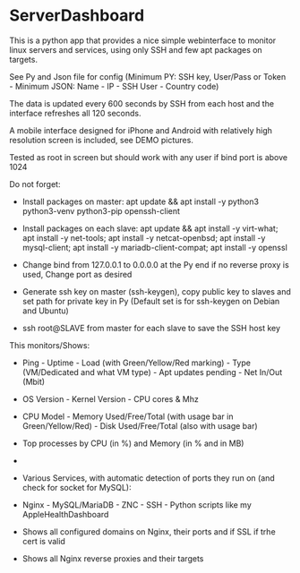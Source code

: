 # ServerDashboard

This is a python app that provides a nice simple webinterface to monitor linux servers and services, using only SSH and few apt packages on targets.

See Py and Json file for config (Minimum PY: SSH key, User/Pass or Token - Minimum JSON: Name - IP - SSH User - Country code)

The data is updated every 600 seconds by SSH from each host and the interface refreshes all 120 seconds.

A mobile interface designed for iPhone and Android with relatively high resolution screen is included, see DEMO pictures.

Tested as root in screen but should work with any user if bind port is above 1024


Do not forget:

- Install packages on master: apt update && apt install -y python3 python3-venv python3-pip openssh-client

- Install packages on each slave: apt update && apt install -y virt-what; apt install -y net-tools; apt install -y netcat-openbsd; apt install -y mysql-client; apt install -y mariadb-client-compat; apt install -y openssl

- Change bind from 127.0.0.1 to 0.0.0.0 at the Py end if no reverse proxy is used, Change port as desired

- Generate ssh key on master (ssh-keygen), copy public key to slaves and set path for private key in Py (Default set is for ssh-keygen on Debian and Ubuntu)

- ssh root@SLAVE from master for each slave to save the SSH host key



This monitors/Shows:

- Ping - Uptime - Load (with Green/Yellow/Red marking) - Type (VM/Dedicated and what VM type) - Apt updates pending - Net In/Out (Mbit)

- OS Version - Kernel Version - CPU cores & Mhz

- CPU Model - Memory Used/Free/Total (with usage bar in Green/Yellow/Red) - Disk Used/Free/Total (also with usage bar)

- Top processes by CPU (in %) and Memory (in % and in MB)

-

- Various Services, with automatic detection of ports they run on (and check for socket for MySQL):

- Nginx - MySQL/MariaDB - ZNC - SSH - Python scripts like my AppleHealthDashboard

- Shows all configured domains on Nginx, their ports and if SSL if trhe cert is valid

- Shows all Nginx reverse proxies and their targets

